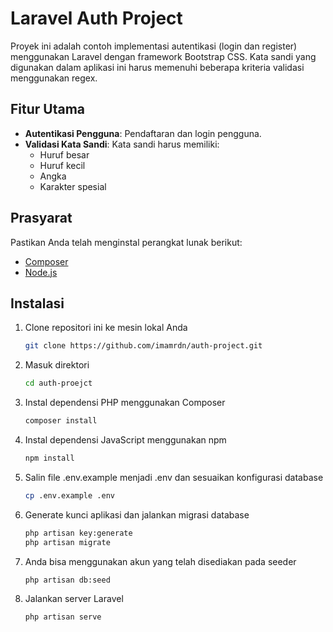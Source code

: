 # Laravel Auth Project

Proyek ini adalah contoh implementasi autentikasi (login dan register) menggunakan Laravel dengan framework Bootstrap CSS. Kata sandi yang digunakan dalam aplikasi ini harus memenuhi beberapa kriteria validasi menggunakan regex.

## Fitur Utama

- **Autentikasi Pengguna**: Pendaftaran dan login pengguna.
- **Validasi Kata Sandi**: Kata sandi harus memiliki:
  - Huruf besar
  - Huruf kecil
  - Angka
  - Karakter spesial

## Prasyarat

Pastikan Anda telah menginstal perangkat lunak berikut:

- [Composer](https://getcomposer.org/)
- [Node.js](https://nodejs.org/)

## Instalasi

1. Clone repositori ini ke mesin lokal Anda
   ```sh
   git clone https://github.com/imamrdn/auth-project.git
2. Masuk direktori
   ```sh
   cd auth-proejct
3. Instal dependensi PHP menggunakan Composer
   ```sh
   composer install
4. Instal dependensi JavaScript menggunakan npm
    ```sh
    npm install
5. Salin file .env.example menjadi .env dan sesuaikan konfigurasi database
    ```sh
    cp .env.example .env
6. Generate kunci aplikasi dan jalankan migrasi database
    ```sh
    php artisan key:generate
    php artisan migrate
7. Anda bisa menggunakan akun yang telah disediakan pada seeder
    ```sh
    php artisan db:seed
8. Jalankan server Laravel
    ```sh
    php artisan serve


